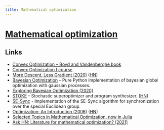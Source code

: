 ```yaml
---
title: Mathematical optimization
---
```


# [Mathematical optimization](https://en.wikipedia.org/wiki/Convex_optimization)

## Links

- [Convex Optimization – Boyd and Vandenberghe book](http://stanford.edu/~boyd/cvxbook/)
- [Convex Optimization I course](http://web.stanford.edu/class/ee364a/)
- [More Descent, Less Gradient (2020)](https://koaning.io/posts/more-descent-less-gradient/) ([HN](https://news.ycombinator.com/item?id=23004026))
- [Bayesian Optimization](https://github.com/fmfn/BayesianOptimization) - Pure Python implementation of bayesian global optimization with gaussian processes.
- [Exploring Bayesian Optimization (2020)](https://distill.pub/2020/bayesian-optimization/)
- [STOKE](http://stoke.stanford.edu/) - Stochastic superoptimizer and program synthesizer. ([HN](https://news.ycombinator.com/item?id=23331674))
- [SE-Sync](https://github.com/david-m-rosen/SE-Sync) - Implementation of the SE-Sync algorithm for synchronization over the special Euclidean group.
- [Optimization: An Introduction (2006)](http://www3.imperial.ac.uk/pls/portallive/docs/1/7288263.PDF) ([HN](https://news.ycombinator.com/item?id=18800902))
- [Selected Topics in Mathematical Optimization, now in Julia](https://github.com/MichielStock/STMO)
- [Ask HN: Literature for mathematical optimization? (2021)](https://news.ycombinator.com/item?id=27719928)
